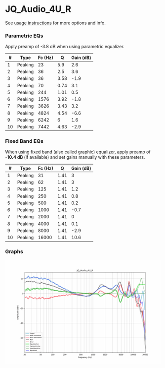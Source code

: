 # JQ_Audio_4U_R
See [usage instructions](https://github.com/jaakkopasanen/AutoEq#usage) for more options and info.

### Parametric EQs
Apply preamp of -3.8 dB when using parametric equalizer.

|   # | Type    |   Fc (Hz) |    Q |   Gain (dB) |
|-----|---------|-----------|------|-------------|
|   1 | Peaking |        23 | 5.9  |         2.6 |
|   2 | Peaking |        36 | 2.5  |         3.6 |
|   3 | Peaking |        36 | 3.58 |        -1.9 |
|   4 | Peaking |        70 | 0.74 |         3.1 |
|   5 | Peaking |       244 | 1.01 |         0.5 |
|   6 | Peaking |      1576 | 3.92 |        -1.8 |
|   7 | Peaking |      3626 | 3.43 |         3.2 |
|   8 | Peaking |      4824 | 4.54 |        -6.6 |
|   9 | Peaking |      6242 | 6    |         1.6 |
|  10 | Peaking |      7442 | 4.63 |        -2.9 |

### Fixed Band EQs
When using fixed band (also called graphic) equalizer, apply preamp of **-10.4 dB** (if available) and set gains manually with these parameters.

|   # | Type    |   Fc (Hz) |    Q |   Gain (dB) |
|-----|---------|-----------|------|-------------|
|   1 | Peaking |        31 | 1.41 |         3   |
|   2 | Peaking |        62 | 1.41 |         3   |
|   3 | Peaking |       125 | 1.41 |         1.2 |
|   4 | Peaking |       250 | 1.41 |         0.8 |
|   5 | Peaking |       500 | 1.41 |         0.2 |
|   6 | Peaking |      1000 | 1.41 |        -0.7 |
|   7 | Peaking |      2000 | 1.41 |         0   |
|   8 | Peaking |      4000 | 1.41 |         0.1 |
|   9 | Peaking |      8000 | 1.41 |        -2.9 |
|  10 | Peaking |     16000 | 1.41 |        10.6 |

### Graphs
![](./JQ_Audio_4U_R.png)
